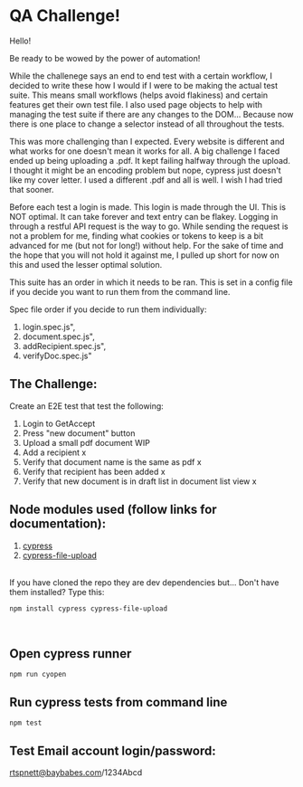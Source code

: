 # QA Challenge!

Hello!<br>

Be ready to be wowed by the power of automation! 

While the challenege says an end to end test with a certain workflow, I decided to write these how I would if I were to be making the actual test suite. This means small workflows (helps avoid flakiness) and certain features get their own test file. I also used page objects to help with managing the test suite if there are any changes to the DOM... Because now there is one place to change a selector instead of all throughout the tests.

This was more challenging than I expected. Every website is different and what works for one doesn't mean it works for all. A big challenge I faced ended up being uploading a .pdf. It kept failing halfway through the upload. I thought it might be an encoding problem but nope, cypress just doesn't like my cover letter. I used a different .pdf and all is well. I wish I had tried that sooner.

Before each test a login is made. This login is made through the UI. This is NOT optimal. It can take forever and text entry can be flakey. Logging in through a restful API request is the way to go. While sending the request is not a problem for me, finding what cookies or tokens to keep is a bit advanced for me (but not for long!) without help. For the sake of time and the hope that you will not hold it against me, I pulled up short for now on this and used the lesser optimal solution.

This suite has an order in which it needs to be ran. This is set in a config file if you decide you want to run them from the command line.

Spec file order if you decide to run them individually:
1. login.spec.js",
2. document.spec.js",
3. addRecipient.spec.js",
4. verifyDoc.spec.js"


## The Challenge:
   Create an E2E test that test the following:
   1. Login to GetAccept 
   2. Press "new document" button 
   3. Upload a small pdf document WIP
   4. Add a recipient x
   5. Verify that document name is the same as pdf x
   6. Verify that recipient has been added x
   7. Verify that new document is in draft list in document list view x

## Node modules used (follow links for documentation):
1. [cypress](https://docs.cypress.io/guides/overview/why-cypress.html#In-a-nutshell) 
2. [cypress-file-upload](https://www.npmjs.com/package/cypress-file-upload)

<br>
If you have cloned the repo they are dev dependencies but...
Don't have them installed? Type this:

```
npm install cypress cypress-file-upload
```
<br>

## Open cypress runner
```
npm run cyopen
```

## Run cypress tests from command line
```
npm test

```
## Test Email account login/password: <br>
rtspnett@baybabes.com/1234Abcd
<br>
<br>
